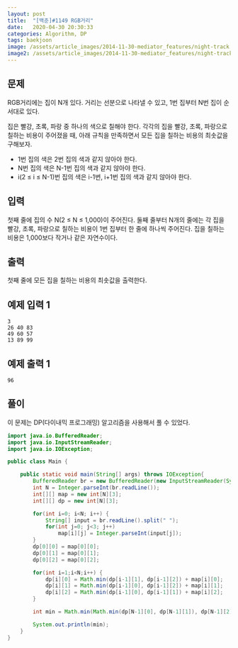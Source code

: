 ```yaml
---
layout: post
title:  "[백준]#1149 RGB거리"
date:   2020-04-30 20:30:33
categories: Algorithm, DP
tags: baekjoon
image: /assets/article_images/2014-11-30-mediator_features/night-track.JPG
image2: /assets/article_images/2014-11-30-mediator_features/night-track-mobile.JPG
---
```


문제
--------------------

RGB거리에는 집이 N개 있다. 거리는 선분으로 나타낼 수 있고, 1번 집부터 N번 집이 순서대로 있다.

집은 빨강, 초록, 파랑 중 하나의 색으로 칠해야 한다. 각각의 집을 빨강, 초록, 파랑으로 칠하는 비용이 주어졌을 때, 아래 규칙을 만족하면서 모든 집을 칠하는 비용의 최솟값을 구해보자.

- 1번 집의 색은 2번 집의 색과 같지 않아야 한다.
- N번 집의 색은 N-1번 집의 색과 같지 않아야 한다.
- i(2 ≤ i ≤ N-1)번 집의 색은 i-1번, i+1번 집의 색과 같지 않아야 한다.

입력
---------------------------

첫째 줄에 집의 수 N(2 ≤ N ≤ 1,000)이 주어진다. 둘째 줄부터 N개의 줄에는 각 집을 빨강, 초록, 파랑으로 칠하는 비용이 1번 집부터 한 줄에 하나씩 주어진다. 집을 칠하는 비용은 1,000보다 작거나 같은 자연수이다.

출력
----------------

첫째 줄에 모든 집을 칠하는 비용의 최솟값을 출력한다.

예제 입력 1 
----------------------

```
3
26 40 83
49 60 57
13 89 99
```

예제 출력 1 
------------------------

```
96
```

풀이
--------------------------

이 문제는 DP(다이내믹 프로그래밍) 알고리즘을 사용해서 풀 수 있었다.

```java
import java.io.BufferedReader;
import java.io.InputStreamReader;
import java.io.IOException;

public class Main {

    public static void main(String[] args) throws IOException{
        BufferedReader br = new BufferedReader(new InputStreamReader(System.in));
        int N = Integer.parseInt(br.readLine());
        int[][] map = new int[N][3];
        int[][] dp = new int[N][3];

        for(int i=0; i<N; i++) {
            String[] input = br.readLine().split(" ");
            for(int j=0; j<3; j++)
                map[i][j] = Integer.parseInt(input[j]);
        }
        dp[0][0] = map[0][0];
        dp[0][1] = map[0][1];
        dp[0][2] = map[0][2];

        for(int i=1;i<N;i++) {
            dp[i][0] = Math.min(dp[i-1][1], dp[i-1][2]) + map[i][0];
            dp[i][1] = Math.min(dp[i-1][0], dp[i-1][2]) + map[i][1];
            dp[i][2] = Math.min(dp[i-1][0], dp[i-1][1]) + map[i][2];
        }

        int min = Math.min(Math.min(dp[N-1][0], dp[N-1][1]), dp[N-1][2]);

        System.out.println(min);
    }
}
```
